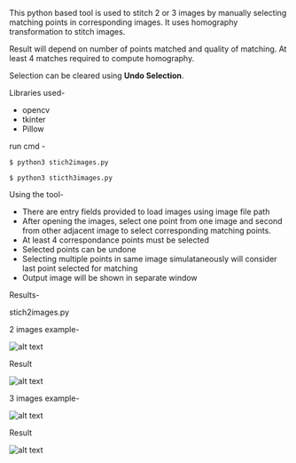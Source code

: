 This python based tool is used to stitch 2 or 3 images by manually selecting matching points in corresponding images. It uses homography transformation to stitch images.


Result will depend on number of points matched and quality of matching. At least 4 matches required to compute homography.

Selection can be cleared using **Undo Selection**.

Libraries used-

- opencv
- tkinter
- Pillow

run cmd - 

```
$ python3 stich2images.py

$ python3 sticth3images.py
```

Using the tool-
-	There are entry fields provided to load images using image file path
-	After opening the images, select one point from one image and second from other adjacent image to select corresponding matching points.
-	At least 4 correspondance points must be selected
-	Selected points can be undone
-	Selecting multiple points in same image simulataneously will consider last point selected for matching
-	Output image will be shown in separate window


Results-

stich2images.py

2 images example-

![alt text](https://github.com/kaySource/Image-Processing/blob/main/Image%20stitching/results/2images.png)

Result

![alt text](https://github.com/kaySource/Image-Processing/blob/main/Image%20stitching/results/2imagesResult.png)

3 images example-

![alt text](https://github.com/kaySource/Image-Processing/blob/main/Image%20stitching/results/3images.png)

Result

![alt text](https://github.com/kaySource/Image-Processing/blob/main/Image%20stitching/results/3imagesResult.png)
